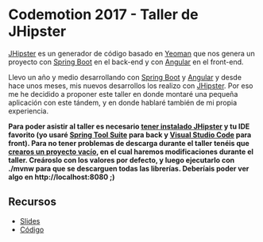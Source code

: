 # Codemotion 2017 - Taller de JHipster

[JHipster](https://jhipster.github.io/) es un generador de código basado en [Yeoman](http://yeoman.io/) que nos genera un proyecto con [Spring Boot](http://projects.spring.io/spring-boot/) en el back-end y con [Angular](https://angular.io/) en el front-end.

Llevo un año y medio desarrollando con [Spring Boot](http://projects.spring.io/spring-boot/) y [Angular](https://angular.io/) y desde hace unos meses, mis nuevos desarrollos los realizo con [JHipster](https://jhipster.github.io/). Por eso me he decidido a proponer este taller en donde montaré una pequeña aplicación con este tándem, y en donde hablaré también de mi propia experiencia.

**Para poder asistir al taller es necesario [tener instalado JHipster](http://www.jhipster.tech/installation/) y tu IDE favorito (yo usaré [Spring Tool Suite](https://spring.io/tools) para back y [Visual Studio Code](https://code.visualstudio.com/) para front). Para no tener problemas de descarga durante el taller tenéis que [crearos un proyecto vacío](http://www.jhipster.tech/creating-an-app/), en el cual haremos modificaciones durante el taller. Creároslo con los valores por defecto, y luego ejecutarlo con ./mvnw para que se descarguen todas las librerías. Deberíais poder ver algo en http://localhost:8080 ;)**

## Recursos

- [Slides](https://github.com/asanzdiego/codemotion-2017-taller-de-jhipster/raw/master/Codemotion%20-%202017%20-%20Taller%20de%20JHipster.pdf)
- [Código](https://github.com/asanzdiego/codemotion-2017-taller-de-jhipster/tree/master/codigo)